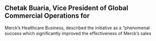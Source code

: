 ## Chetak Buaria, Vice President of Global Commercial Operations for

Merck’s Healthcare Business, described the initiative as a “phenomenal success which signiﬁcantly improved the eﬀectiveness of Merck’s sales